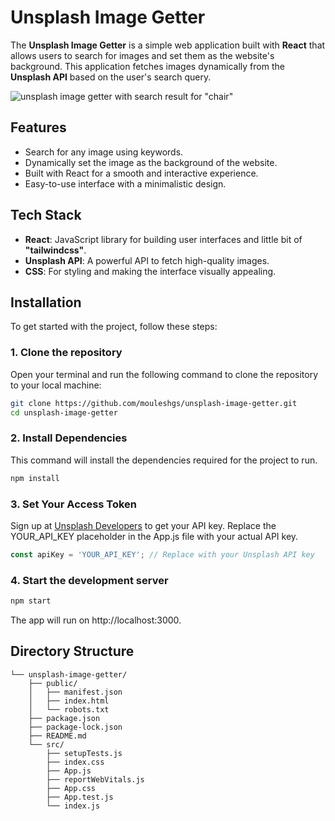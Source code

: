 # Unsplash Image Getter

The **Unsplash Image Getter** is a simple web application built with **React** that allows users to search for images and set them as the website's background. This application fetches images dynamically from the **Unsplash API** based on the user's search query.

![unsplash image getter with search result for "chair"](https://github.com/user-attachments/assets/cbee226a-5076-41b8-906e-a36a76688352)


## Features
- Search for any image using keywords.
- Dynamically set the image as the background of the website.
- Built with React for a smooth and interactive experience.
- Easy-to-use interface with a minimalistic design.

## Tech Stack
- **React**: JavaScript library for building user interfaces and little bit of **"tailwindcss"**.
- **Unsplash API**: A powerful API to fetch high-quality images.
- **CSS**: For styling and making the interface visually appealing.

## Installation

To get started with the project, follow these steps:

### 1. Clone the repository
Open your terminal and run the following command to clone the repository to your local machine:
```bash
git clone https://github.com/mouleshgs/unsplash-image-getter.git
cd unsplash-image-getter
```
### 2. Install Dependencies
This command will install the dependencies required for the project to run.
```bash
npm install
```
### 3. Set Your Access Token
Sign up at [Unsplash Developers](https://unsplash.com/developers) to get your API key.
Replace the YOUR_API_KEY placeholder in the App.js file with your actual API key.
```js
const apiKey = 'YOUR_API_KEY'; // Replace with your Unsplash API key
```

### 4. Start the development server
```bash
npm start
```
The app will run on http://localhost:3000.

## Directory Structure
```
└── unsplash-image-getter/
    ├── public/
    │   ├── manifest.json
    │   ├── index.html
    │   └── robots.txt
    ├── package.json
    ├── package-lock.json
    ├── README.md
    └── src/
        ├── setupTests.js
        ├── index.css
        ├── App.js
        ├── reportWebVitals.js
        ├── App.css
        ├── App.test.js
        └── index.js
```

